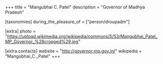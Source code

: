 +++
title = "Mangubhai C. Patel"
description = "Governor of Madhya Pradesh"

[taxonomies]
during_the_pleasure_of = ["person/droupadm"]

[extra]
photo = "https://upload.wikimedia.org/wikipedia/commons/5/53/Mangubhai_Patel_MP_Governor_%28cropped%29.jpg"

[extra.contacts]
website = "http://governor.mp.gov.in/"
wikipedia = "Mangubhai_C._Patel"
+++